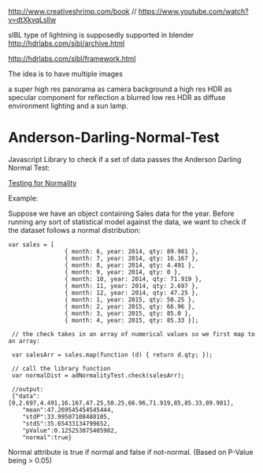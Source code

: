 http://www.creativeshrimp.com/book //
https://www.youtube.com/watch?v=dtXkvqLsllw

sIBL type of lightning is supposedly supported in blender
http://hdrlabs.com/sibl/archive.html

http://hdrlabs.com/sibl/framework.html

The idea is to have multiple images

a super high res panorama as camera background
a high res HDR as specular component for reflection
a blurred low res HDR as diffuse environment lighting
and a
sun lamp.

# Anderson-Darling-Normal-Test
Javascript Library to check if a set of data passes the Anderson Darling Normal Test:

[Testing for Normality](https://en.wikipedia.org/wiki/Anderson%E2%80%93Darling_test)

Example: 

Suppose we have an object containing Sales data for the year. 
Before running any sort of statistical model against the data, we want to check if the dataset follows a normal distribution:

```
var sales = [
                { month: 6, year: 2014, qty: 89.901 },
                { month: 7, year: 2014, qty: 16.167 },
                { month: 8, year: 2014, qty: 4.491 },
                { month: 9, year: 2014, qty: 0 },
                { month: 10, year: 2014, qty: 71.919 },
                { month: 11, year: 2014, qty: 2.697 },
                { month: 12, year: 2014, qty: 47.25 },
                { month: 1, year: 2015, qty: 50.25 },
                { month: 2, year: 2015, qty: 66.96 },
                { month: 3, year: 2015, qty: 85.0 },
                { month: 4, year: 2015, qty: 85.33 }];

 // the check takes in an array of numerical values so we first map to an array: 

 var salesArr = sales.map(function (d) { return d.qty; });
  
 // call the library function
 var normalDist = adNormalityTest.check(salesArr);

 //output: 
 {"data":[0,2.697,4.491,16.167,47.25,50.25,66.96,71.919,85,85.33,89.901],
	"mean":47.269545454545444,
	"stdP":33.99507108488105,
	"stdS":35.65433134799652,
	"pValue":0.125253075405902,
	"normal":true} 
```

Normal attribute is true if normal and false if not-normal. (Based on P-Value being > 0.05)

